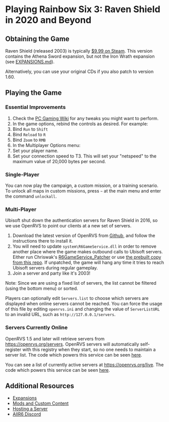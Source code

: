 # Playing Rainbow Six 3: Raven Shield in 2020 and Beyond

## Obtaining the Game

Raven Shield (released 2003) is typically [$9.99 on Steam](https://store.steampowered.com/app/19830/Tom_Clancys_Rainbow_Six_3_Gold/).
This version contains the Athena Sword expansion, but not the Iron Wrath expansion (see [EXPANSIONS.md](EXPANSIONS.md)).

Alternatively, you can use your original CDs if you also patch to version 1.60.

## Playing the Game

### Essential Improvements

1. Check the [PC Gaming Wiki](https://www.pcgamingwiki.com/wiki/Tom_Clancy%27s_Rainbow_Six_3:_Raven_Shield) for any tweaks you might want to perform.
2. In the game options, rebind the controls as desired. For example:
  1. Bind `Run` to `Shift`
  2. Bind `Reload` to `R`
  3. Bind `Zoom` to `RMB`
3. In the Multiplayer Options menu:
  1. Set your player name.
  2. Set your connection speed to T3. This will set your "netspeed" to the maximum value of 20,000 bytes per second.

### Single-Player

You can now play the campaign, a custom mission, or a training scenario.
To unlock all maps in custom missions, press `~` at the main menu and enter the command `unlockall`.

### Multi-Player

Ubisoft shut down the authentication servers for Raven Shield in 2016, so we use OpenRVS to point our clients at a new set of servers.

1. Download the latest version of OpenRVS from [Github](https://github.com/OpenRVS-devs/OpenRVS/releases), and follow the instructions there to install it.
2. You will need to update `system\R6GameService.dll` in order to remove another place where the game makes outbound calls to Ubisoft servers. Either run Chriswak's [R6GameService_Patcher](https://github.com/eth0up/R6GameServicePatcher) or use [the prebuilt copy from this repo](R6GameService.dll). If unpatched, the game will hang any time it tries to reach Ubisoft servers during regular gameplay.
3. Join a server and party like it's 2003!

Note: Since we are using a fixed list of servers, the list cannot be filtered (using the bottom menu) or sorted.

Players can optionally edit `Servers.list` to choose which servers are displayed when online servers cannot be reached.
You can force the usage of this file by editing `openrvs.ini` and changing the value of `ServerListURL` to an invalid URL, such as `http://127.0.0.1/servers`.

### Servers Currently Online

OpenRVS 1.5 and later will retrieve servers from https://openrvs.org/servers.
OpenRVS servers will automatically self-register with this registry when they start, so no one needs to maintain a server list.
The code which powers this service can be seen [here](https://github.com/willroberts/openrvs-registry).

You can see a list of currently active servers at https://openrvs.org/live.
The code which powers this service can be seen [here](https://github.com/willroberts/openrvs-stats).

## Additional Resources

- [Expansions](EXPANSIONS.md)
- [Mods and Custom Content](MODS.md)
- [Hosting a Server](SERVERS.md)
- [AllR6 Discord](https://discord.com/invite/QnXXqcK)
